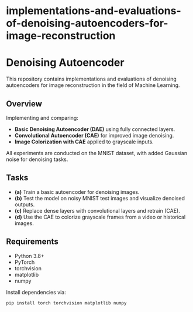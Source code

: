 # implementations-and-evaluations-of-denoising-autoencoders-for-image-reconstruction
# Denoising Autoencoder 

This repository contains implementations and evaluations of denoising autoencoders for image reconstruction in the field of Machine Learning.

## Overview

Implementing and comparing:

- **Basic Denoising Autoencoder (DAE)** using fully connected layers.
- **Convolutional Autoencoder (CAE)** for improved image denoising.
- **Image Colorization with CAE** applied to grayscale inputs.

All experiments are conducted on the MNIST dataset, with added Gaussian noise for denoising tasks.

## Tasks

- **(a)** Train a basic autoencoder for denoising images.
- **(b)** Test the model on noisy MNIST test images and visualize denoised outputs.
- **(c)** Replace dense layers with convolutional layers and retrain (CAE).
- **(d)** Use the CAE to colorize grayscale frames from a video or historical images.

## Requirements

- Python 3.8+
- PyTorch
- torchvision
- matplotlib
- numpy

Install dependencies via:

```bash
pip install torch torchvision matplotlib numpy
